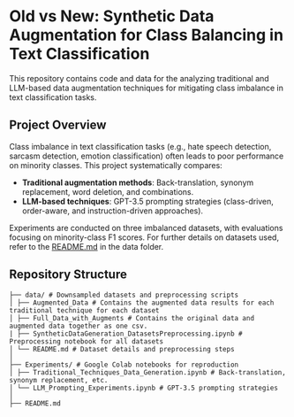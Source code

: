 # Old vs New: Synthetic Data Augmentation for Class Balancing in Text Classification

This repository contains code and data for the analyzing traditional and LLM-based data augmentation techniques for mitigating class imbalance in text classification tasks.

## Project Overview
Class imbalance in text classification tasks (e.g., hate speech detection, sarcasm detection, emotion classification) often leads to poor performance on minority classes. This project systematically compares:
- **Traditional augmentation methods**: Back-translation, synonym replacement, word deletion, and combinations.
- **LLM-based techniques**: GPT-3.5 prompting strategies (class-driven, order-aware, and instruction-driven approaches).

Experiments are conducted on three imbalanced datasets, with evaluations focusing on minority-class F1 scores. For further details on datasets used, refer to the [README.md](https://github.com/RohitP123/Synthetic-Data-Generation-Techniques-Analysis/blob/main/Data/README.md) in the data folder.

## Repository Structure
```
├── data/ # Downsampled datasets and preprocessing scripts
│ ├── Augmented_Data # Contains the augmented data results for each traditional technique for each dataset
│ ├── Full_Data_with_Augments # Contains the original data and augmented data together as one csv.
| ├── SyntheticDataGeneration_DatasetsPreprocessing.ipynb # Preprocessing notebook for all datasets
│ └── README.md # Dataset details and preprocessing steps
│
├── Experiments/ # Google Colab notebooks for reproduction
│ ├── Traditional_Techniques_Data_Generation.ipynb # Back-translation, synonym replacement, etc.
│ └── LLM_Prompting_Experiments.ipynb # GPT-3.5 prompting strategies
│
├── README.md
```
